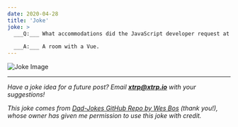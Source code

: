 ```yaml
---
date: 2020-04-28
title: 'Joke'
joke: >
  ___Q:___ What accommodations did the JavaScript developer request at the hotel?
  
  ___A:___ A room with a Vue.
---
```


![Joke Image](https://private.xtrp.io/projects/DailyDeveloperJokes/public_image_server/images/5e12597d4e1c1.png)

---
*Have a joke idea for a future post? Email **[xtrp@xtrp.io](mailto:xtrp@xtrp.io)** with your suggestions!*

*This joke comes from [Dad-Jokes GitHub Repo by Wes Bos](https://github.com/wesbos/dad-jokes) (thank you!), whose owner has given me permission to use this joke with credit.*

<!-- 
Joke text:
**Q:** What accommodations did the JavaScript developer request at the hotel?

**A:** A room with a Vue.
 -->


